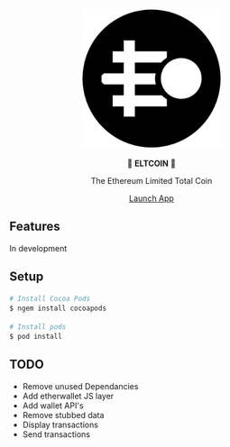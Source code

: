 
<div align="center">
<p>
<img src="logo.png" width="250" />
</p>

<p>
🚀 <strong>ELTCOIN</strong>  🚀
</p>
<p>
The Ethereum Limited Total Coin
</p>
<p>
<a href="https://www.eltcoin.tech">
Launch App
</a>
</p>
</div>

## Features

In development

## Setup

``` bash
# Install Cocoa Pods
$ ngem install cocoapods

# Install pods
$ pod install
```

## TODO

* Remove unused Dependancies
* Add etherwallet JS layer
* Add wallet API's
* Remove stubbed data
* Display transactions
* Send transactions

